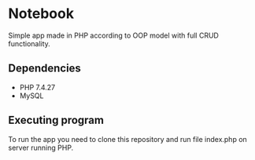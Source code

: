 # Notebook

Simple app made in PHP according to OOP model with full CRUD functionality.

## Dependencies

* PHP 7.4.27
* MySQL

## Executing program

To run the app you need to clone this repository and run file index.php on server running PHP.
